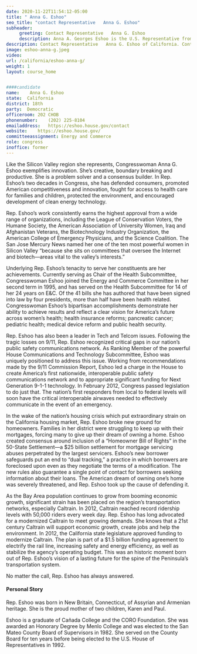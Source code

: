 ```yaml
---
date: 2020-11-22T11:54:12-05:00
title: " Anna G. Eshoo"
seo_title: "contact Representative   Anna G. Eshoo"
subheader:
     greeting: Contact Representative   Anna G. Eshoo 
     description: Anna A. Georges Eshoo is the U.S. Representative from California's 18th congressional district, serving since 1993. She is a member of the Democratic Party.
description: Contact Representative   Anna G. Eshoo of California. Contact information for  Anna G. Eshoo includes email address, phone number, and mailing address.
image: eshoo-anna-g.jpeg
video: 
url: /california/eshoo-anna-g/
weight: 1
layout: course_home


####candidate
name:	 Anna G. Eshoo
state:	California
district: 18th
party:	Democratic
officeroom:	202 CHOB
phonenumber:	(202) 225-8104
emailaddress:	https://eshoo.house.gov/contact
website:	https://eshoo.house.gov/
committeeassignment: Energy and Commerce
role: congress
inoffice: former
---
```


Like the Silicon Valley region she represents, Congresswoman Anna G. Eshoo exemplifies innovation. She’s creative, boundary breaking and productive. She is a problem solver and a consensus builder. In Rep. Eshoo’s two decades in Congress, she has defended consumers, promoted American competitiveness and innovation, fought for access to health care for families and children, protected the environment, and encouraged development of clean energy technology.

Rep. Eshoo’s work consistently earns the highest approval from a wide range of organizations, including the League of Conservation Voters, the Humane Society, the American Association of University Women, Iraq and Afghanistan Veterans, the Biotechnology Industry Organization, the American College of Emergency Physicians, and the Science Coalition. The San Jose Mercury News named her one of the ten most powerful women in Silicon Valley “because she sits on committees that oversee the Internet and biotech—areas vital to the valley’s interests.”


Underlying Rep. Eshoo’s tenacity to serve her constituents are her achievements. Currently serving as Chair of the Health Subcommittee, Congresswoman Eshoo joined the Energy and Commerce Committee in her second term in 1995, and has served on the Health Subcommittee for 14 of her 24 years on E&C. Of the 41 bills she has authored that have been signed into law by four presidents, more than half have been health related. Congresswoman Eshoo’s bipartisan accomplishments demonstrate her ability to achieve results and reflect a clear vision for America’s future across women’s health; health insurance reforms; pancreatic cancer; pediatric health; medical device reform and public health security.

Rep. Eshoo has also been a leader in Tech and Telcom issues. Following the tragic losses on 9/11, Rep. Eshoo recognized critical gaps in our nation’s public safety communications network. As Ranking Member of the powerful House Communications and Technology Subcommittee, Eshoo was uniquely positioned to address this issue. Working from recommendations made by the 9/11 Commission Report, Eshoo led a charge in the House to create America’s first nationwide, interoperable public safety communications network and to appropriate significant funding for Next Generation 9-1-1 technology. In February 2012, Congress passed legislation to do just that. The nation’s first responders from local to federal levels will soon have the critical interoperable airwaves needed to effectively communicate in the event of an emergency.

In the wake of the nation’s housing crisis which put extraordinary strain on the California housing market, Rep. Eshoo broke new ground for homeowners. Families in her district were struggling to keep up with their mortgages, forcing many to give up their dream of owning a home. Eshoo created consensus around inclusion of a “Homeowner Bill of Rights” in the 50-State Settlement—a $25 billion settlement for mortgage servicing abuses perpetrated by the largest servicers. Eshoo’s new borrower safeguards put an end to “dual tracking,” a practice in which borrowers are foreclosed upon even as they negotiate the terms of a modification. The new rules also guarantee a single point of contact for borrowers seeking information about their loans. The American dream of owning one’s home was severely threatened, and Rep. Eshoo took up the cause of defending it.

As the Bay Area population continues to grow from booming economic growth, significant strain has been placed on the region’s transportation networks, especially Caltrain. In 2012, Caltrain reached record ridership levels with 50,000 riders every week day. Rep. Eshoo has long advocated for a modernized Caltrain to meet growing demands. She knows that a 21st century Caltrain will support economic growth, create jobs and help the environment. In 2012, the California state legislature approved funding to modernize Caltrain. The plan is part of a $1.5 billion funding agreement to electrify the rail line, increasing safety and energy efficiency, as well as stabilize the agency’s operating budget. This was an historic moment born out of Rep. Eshoo’s vision of a lasting future for the spine of the Peninsula’s transportation system.

No matter the call, Rep. Eshoo has always answered.

#### Personal Story

Rep. Eshoo was born in New Britain, Connecticut, of Assyrian and Armenian heritage. She is the proud mother of two children, Karen and Paul.

Eshoo is a graduate of Cañada College and the CORO Foundation. She was awarded an Honorary Degree by Menlo College and was elected to the San Mateo County Board of Supervisors in 1982. She served on the County Board for ten years before being elected to the U.S. House of Representatives in 1992.